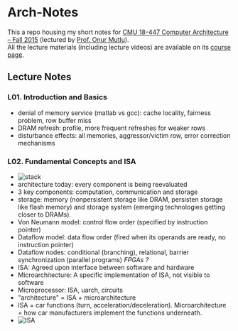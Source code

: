# Arch-Notes
This a repo housing my short notes for [CMU 18-447 Computer Architecture – Fall 2015](http://www.ece.cmu.edu/~ece447/s15/doku.php?id=schedule) (lectured by [Prof. Onur Mutlu](http://users.ece.cmu.edu/~omutlu/)).  
All the lecture materials (including lecture videos) are available on its [course page](http://www.ece.cmu.edu/~ece447/s15/doku.php?id=schedule).

## Lecture Notes

### L01. Introduction and Basics

- denial of memory service (matlab vs gcc): cache locality, fairness problem, row buffer miss
- DRAM refresh: profile, more frequent refreshes for weaker rows
- disturbance effects: all memories, aggressor/victim row, error correction mechanisms

### L02. Fundamental Concepts and ISA

- ![stack](http://i.imgur.com/VLOMeV1.png)
- architecture today: every component is being reevaluated
- 3 key components: computation, communication and storage
- storage: memory (nonpersistent storage like DRAM, persisten storage like flash memory) and storage system (emerging technologies getting closer to DRAMs).
- Von Neumann model: control flow order (specified by instruction pointer)
- Dataflow model: data flow order (fired when its operands are ready, no instruction pointer)
- Dataflow nodes: conditional (branching), relational, barrier synchronization (parallel programs)
*FPGAs ?*
- ISA: Agreed upon interface between software and hardware
- Microarchitecture: A specific implementation of ISA, not visible to software
- Microprocessor: ISA, uarch, circuits
- "architecture" = ISA + microarchitecture
- ISA = car functions (turn, acceleration/deceleration). Microarchitecture = how car manufacturers implement the functions underneath.
- ![ISA](http://i.imgur.com/M1TPhNV.png)